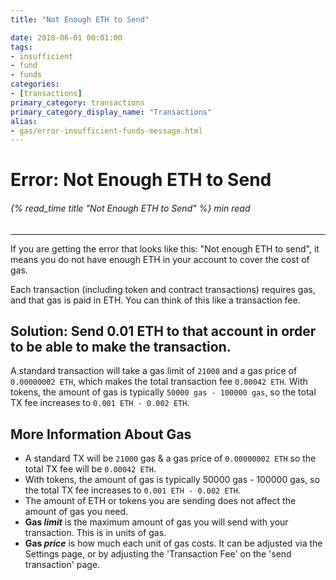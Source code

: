 ```yaml
---
title: "Not Enough ETH to Send"

date: 2018-06-01 00:01:00
tags:
- insufficient
- fund
- funds
categories:
- [transactions]
primary_category: transactions
primary_category_display_name: "Transactions"
alias:
- gas/error-insufficient-funds-message.html
---
```


# __Error: Not Enough ETH to Send__
###### {% read_time title "Not Enough ETH to Send" %} min read
***

If you are getting the error that looks like this: "Not enough ETH to send", it means you do not have enough ETH in your account to cover the cost of gas.

Each transaction (including token and contract transactions) requires gas, and that gas is paid in ETH. You can think of this like a transaction fee.

## __Solution: Send 0.01 ETH to that account in order to be able to make the transaction.__

A standard transaction will take a gas limit of `21000` and a gas price of `0.00000002 ETH`, which makes the total transaction fee `0.00042 ETH`. With tokens, the amount of gas is typically `50000 gas - 100000 gas`, so the total TX fee increases to `0.001 ETH - 0.002 ETH`.


## __More Information About Gas__
* A standard TX will be `21000` gas & a gas price of `0.00000002 ETH` so the total TX fee will be `0.00042 ETH`.
* With tokens, the amount of gas is typically 50000 gas - 100000 gas, so the total TX fee increases to `0.001 ETH - 0.002 ETH`.
* The amount of ETH or tokens you are sending does not affect the amount of gas you need.
* **Gas _limit_** is the maximum amount of gas you will send with your transaction. This is in units of gas.
* **Gas _price_** is how much each unit of gas costs. It can be adjusted via the Settings page, or by adjusting the 'Transaction Fee' on the 'send transaction' page. 